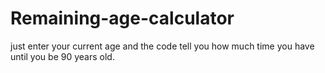 # Remaining-age-calculator
just enter your current age and the code tell you how much time you have until you be 90 years old.